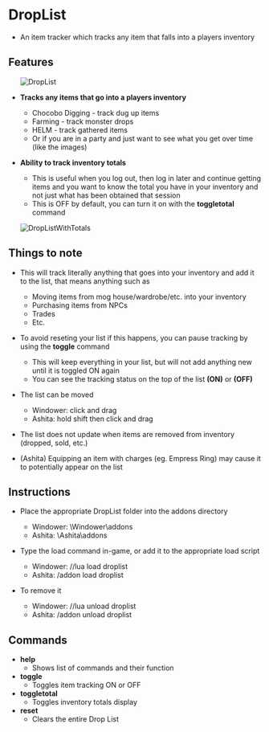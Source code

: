 # DropList
  - An item tracker which tracks any item that falls into a players inventory
  
## Features
&nbsp;&nbsp;&nbsp;&nbsp;&nbsp;&nbsp;![DropList](https://i.imgur.com/WlmuHcy.jpg)
  
  - **Tracks any items that go into a players inventory**
    - Chocobo Digging - track dug up items
    - Farming - track monster drops
    - HELM - track gathered items
    - Or if you are in a party and just want to see what you get over time (like the images)
  
  - **Ability to track inventory totals**
    - This is useful when you log out, then log in later and continue getting items and you want to know the total you have in your inventory and not just what has been obtained that session
    - This is OFF by default, you can turn it on with the **toggletotal** command
  
&nbsp;&nbsp;&nbsp;&nbsp;&nbsp;&nbsp;![DropListWithTotals](https://i.imgur.com/RxBZUF2.jpg)

## Things to note
  - This will track literally anything that goes into your inventory and add it to the list, that means anything such as
    - Moving items from mog house/wardrobe/etc. into your inventory
    - Purchasing items from NPCs
    - Trades
    - Etc.
    
  - To avoid reseting your list if this happens, you can pause tracking by using the **toggle** command
    - This will keep everything in your list, but will not add anything new until it is toggled ON again
    - You can see the tracking status on the top of the list **(ON)** or **(OFF)**
    
  - The list can be moved 
    - Windower: click and drag 
    - Ashita: hold shift then click and drag
    
  - The list does not update when items are removed from inventory (dropped, sold, etc.)
  
  - (Ashita) Equipping an item with charges (eg. Empress Ring) may cause it to potentially appear on the list

## Instructions
- Place the appropriate DropList folder into the addons directory 
  - Windower: \Windower\addons
  - Ashita: \Ashita\addons
  
- Type the load command in-game, or add it to the appropriate load script
  - Windower: //lua load droplist
  - Ashita: /addon load droplist
  
- To remove it
  - Windower: //lua unload droplist
  - Ashita: /addon unload droplist
  
 ## Commands
 - **help**
    - Shows list of commands and their function
 - **toggle**
    - Toggles item tracking ON or OFF
 - **toggletotal**
    - Toggles inventory totals display
 - **reset**
    - Clears the entire Drop List
    

